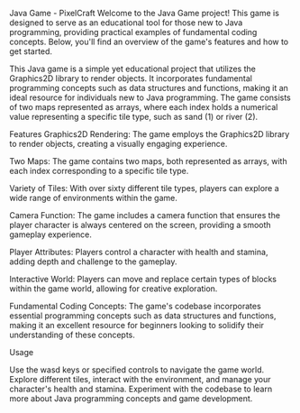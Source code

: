 Java Game - PixelCraft
Welcome to the Java Game project! This game is designed to serve as an educational tool for those new to Java programming, providing practical examples of fundamental coding concepts. Below, you'll find an overview of the game's features and how to get started.



This Java game is a simple yet educational project that utilizes the Graphics2D library to render objects. It incorporates fundamental programming concepts such as data structures and functions, making it an ideal resource for individuals new to Java programming. The game consists of two maps represented as arrays, where each index holds a numerical value representing a specific tile type, such as sand (1) or river (2).

Features
Graphics2D Rendering: The game employs the Graphics2D library to render objects, creating a visually engaging experience.

Two Maps: The game contains two maps, both represented as arrays, with each index corresponding to a specific tile type.

Variety of Tiles: With over sixty different tile types, players can explore a wide range of environments within the game.

Camera Function: The game includes a camera function that ensures the player character is always centered on the screen, providing a smooth gameplay experience.

Player Attributes: Players control a character with health and stamina, adding depth and challenge to the gameplay.

Interactive World: Players can move and replace certain types of blocks within the game world, allowing for creative exploration.

Fundamental Coding Concepts: The game's codebase incorporates essential programming concepts such as data structures and functions, making it an excellent resource for beginners looking to solidify their understanding of these concepts.


Usage

Use the wasd keys or specified controls to navigate the game world.
Explore different tiles, interact with the environment, and manage your character's health and stamina.
Experiment with the codebase to learn more about Java programming concepts and game development.
